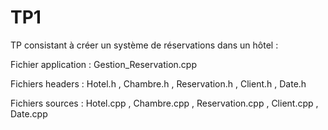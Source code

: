 # TP1
TP consistant à créer un système de réservations dans un hôtel :

Fichier application : Gestion_Reservation.cpp

Fichiers headers : Hotel.h , Chambre.h , Reservation.h , Client.h , Date.h

Fichiers sources : Hotel.cpp , Chambre.cpp , Reservation.cpp , Client.cpp , Date.cpp

